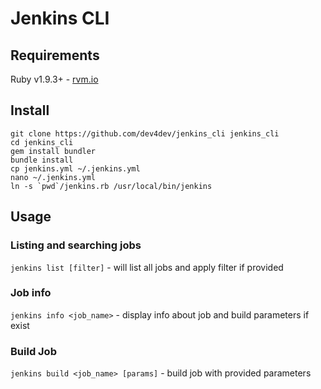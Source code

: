 # Jenkins CLI

## Requirements

Ruby v1.9.3+ - [rvm.io](http://rvm.io)

## Install

	git clone https://github.com/dev4dev/jenkins_cli jenkins_cli
	cd jenkins_cli
	gem install bundler
	bundle install
	cp jenkins.yml ~/.jenkins.yml
	nano ~/.jenkins.yml
	ln -s `pwd`/jenkins.rb /usr/local/bin/jenkins

## Usage

### Listing and searching jobs
`jenkins list [filter]` - will list all jobs and apply filter if provided

### Job info

`jenkins info <job_name>` - display info about job and build parameters if exist

### Build Job

`jenkins build <job_name> [params]` - build job with provided parameters

